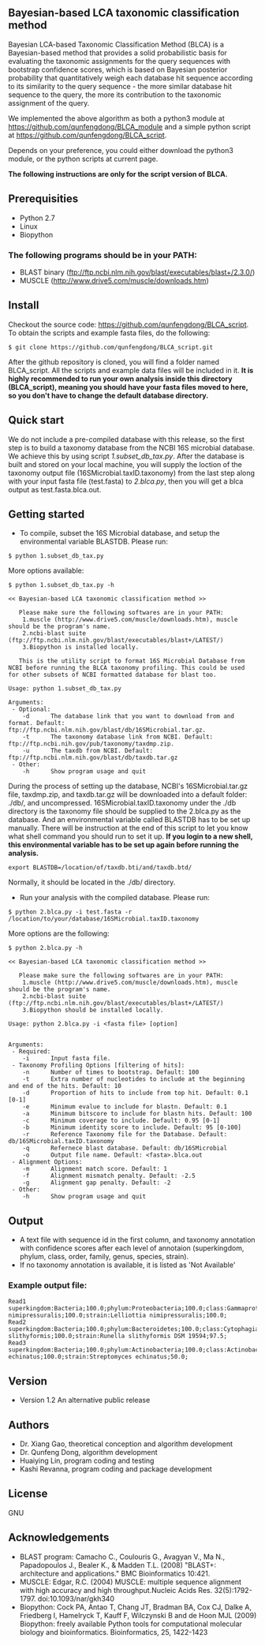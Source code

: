 Bayesian-based LCA taxonomic classification method
--------------------------------------------------
Bayesian LCA-based Taxonomic Classification Method (BLCA) is a Bayesian-based method that provides a solid probabilistic basis for evaluating the taxonomic assignments for the query sequences with bootstrap confidence scores, which is based on Bayesian posterior probability that quantitatively weigh each database hit sequence according to its similarity to the query sequence - the more similar database hit sequence to the query, the more its contribution to the taxonomic assignment of the query. 

We implemented the above algorithm as both a python3 module at https://github.com/qunfengdong/BLCA_module and a simple python script at https://github.com/qunfengdong/BLCA_script.

Depends on your preference, you could either download the python3 module, or the python scripts at current page.

**The following instructions are only for the script version of BLCA.**

## Prerequisities
* Python 2.7
* Linux
* Biopython

### **The following programs should be in your PATH:**

* BLAST binary (ftp://ftp.ncbi.nlm.nih.gov/blast/executables/blast+/2.3.0/)
* MUSCLE (http://www.drive5.com/muscle/downloads.htm)

## Install
Checkout the source code: https://github.com/qunfengdong/BLCA_script. To obtain the scripts and example fasta files, do the following:

```shell
$ git clone https://github.com/qunfengdong/BLCA_script.git
```

After the github repository is cloned, you will find a folder named BLCA_script. All the scripts and example data files will be included in it. **It is highly recommended to run your own analysis inside this directory (BLCA_script), meaning you should have your fasta files moved to here, so you don't have to change the default database directory.**

## Quick start

We do not include a pre-compiled database with this release, so the first step is to build a taxonomy database from the NCBI 16S microbial database. We achieve this by using script _1.subset_db_tax.py_. After the database is built and stored on your local machine, you will supply the loction of the taxonomy output file (16SMicrobial.taxID.taxonomy) from the last step along with your input fasta file (test.fasta) to _2.blca.py_, then you will get a blca output as test.fasta.blca.out.

## Getting started

* To compile, subset the 16S Microbial database, and setup the environmental variable BLASTDB. Please run:
```
$ python 1.subset_db_tax.py
```
More options available:
```
$ python 1.subset_db_tax.py -h

<< Bayesian-based LCA taxonomic classification method >>

   Please make sure the following softwares are in your PATH:
	1.muscle (http://www.drive5.com/muscle/downloads.htm), muscle should be the program's name.
	2.ncbi-blast suite (ftp://ftp.ncbi.nlm.nih.gov/blast/executables/blast+/LATEST/)
	3.Biopython is installed locally.

   This is the utility script to format 16S Microbial Database from NCBI before running the BLCA taxonomy profiling. This could be used for other subsets of NCBI formatted database for blast too.

Usage: python 1.subset_db_tax.py

Arguments:
 - Optional:
	-d		The database link that you want to download from and format. Default: ftp://ftp.ncbi.nlm.nih.gov/blast/db/16SMicrobial.tar.gz.
	-t		The taxonomy database link from NCBI. Default: ftp://ftp.ncbi.nih.gov/pub/taxonomy/taxdmp.zip.
	-u		The taxdb from NCBI. Default: ftp://ftp.ncbi.nlm.nih.gov/blast/db/taxdb.tar.gz 
 - Other:
	-h		Show program usage and quit
```
During the process of setting up the database, NCBI's 16SMicrobial.tar.gz file, taxdmp.zip, and taxdb.tar.gz will be downloaded into a default folder: ./db/, and uncompressed. 16SMicrobial.taxID.taxonomy under the ./db directory is the taxonomy file should be supplied to the 2.blca.py as the database. And an environmental variable called BLASTDB has to be set up manually. There will be instruction at the end of this script to let you know what shell command you should run to set it up. **If you login to a new shell, this environmental variable has to be set up again before running the analysis.**

```
export BLASTDB=/location/of/taxdb.bti/and/taxdb.btd/
```

Normally, it should be located in the ./db/ directory.

* Run your analysis with the compiled database. Please run:
```
$ python 2.blca.py -i test.fasta -r /location/to/your/database/16SMicrobial.taxID.taxonomy
```
More options are the following:
```
$ python 2.blca.py -h

<< Bayesian-based LCA taxonomic classification method >>

   Please make sure the following softwares are in your PATH:
	1.muscle (http://www.drive5.com/muscle/downloads.htm), muscle should be the program's name.
	2.ncbi-blast suite (ftp://ftp.ncbi.nlm.nih.gov/blast/executables/blast+/LATEST/)
	3.Biopython should be installed locally.

Usage: python 2.blca.py -i <fasta file> [option]


Arguments:
 - Required:
	-i		Input fasta file.
 - Taxonomy Profiling Options [filtering of hits]:
	-n		Number of times to bootstrap. Default: 100
	-t		Extra number of nucleotides to include at the beginning and end of the hits. Default: 10
	-d		Proportion of hits to include from top hit. Default: 0.1 [0-1]
	-e		Minimum evalue to include for blastn. Default: 0.1
	-a		Minimum bitscore to include for blastn hits. Default: 100
	-c		Minimum coverage to include. Default: 0.95 [0-1]
	-b		Minimum identity score to include. Default: 95 [0-100]
	-r		Reference Taxonomy file for the Database. Default: db/16SMicrobial.taxID.taxonomy
	-q		Refernece blast database. Default: db/16SMicrobial
	-o		Output file name. Default: <fasta>.blca.out
 - Alignment Options:
	-m		Alignment match score. Default: 1
	-f		Alignment mismatch penalty. Default: -2.5
	-g		Alignment gap penalty. Default: -2
 - Other:
	-h		Show program usage and quit
```

## Output
* A text file with sequence id in the first column, and taxonomy annotation with confidence scores after each level of annotaion (superkingdom, phylum, class, order, family, genus, species, strain).
* If no taxonomy annotation is available, it is listed as 'Not Available'

### Example output file:
```
Read1      superkingdom:Bacteria;100.0;phylum:Proteobacteria;100.0;class:Gammaproteobacteria;100.0;order:Enterobacterales;100.0;family:Enterobacteriaceae;100.0;genus:Lelliottia;100.0;species:Lelliottia nimipressuralis;100.0;strain:Lelliottia nimipressuralis;100.0;
Read2     superkingdom:Bacteria;100.0;phylum:Bacteroidetes;100.0;class:Cytophagia;100.0;order:Cytophagales;100.0;family:Cytophagaceae;100.0;genus:Runella;100.0;species:Runella slithyformis;100.0;strain:Runella slithyformis DSM 19594;97.5;
Read3      superkingdom:Bacteria;100.0;phylum:Actinobacteria;100.0;class:Actinobacteria;100.0;order:Streptomycetales;100.0;family:Streptomycetaceae;100.0;genus:Streptomyces;100.0;species:Streptomyces echinatus;100.0;strain:Streptomyces echinatus;50.0;
```

## Version
* Version 1.2
An alternative public release

## Authors
* Dr. Xiang Gao, theoretical conception and algorithm development
* Dr. Qunfeng Dong, algorithm development
* Huaiying Lin, program coding and testing
* Kashi Revanna, program coding and package development

## License
GNU

## Acknowledgements
* BLAST program: Camacho C., Coulouris G., Avagyan V., Ma N., Papadopoulos J., Bealer K., & Madden T.L. (2008) "BLAST+: architecture and applications." BMC Bioinformatics 10:421.
* MUSCLE: Edgar, R.C. (2004) MUSCLE: multiple sequence alignment with high accuracy and high throughput.Nucleic Acids Res. 32(5):1792-1797. doi:10.1093/nar/gkh340
* Biopython: Cock PA, Antao T, Chang JT, Bradman BA, Cox CJ, Dalke A, Friedberg I, Hamelryck T, Kauff F, Wilczynski B and de Hoon MJL (2009) Biopython: freely available Python tools for computational molecular biology and bioinformatics. Bioinformatics, 25, 1422-1423